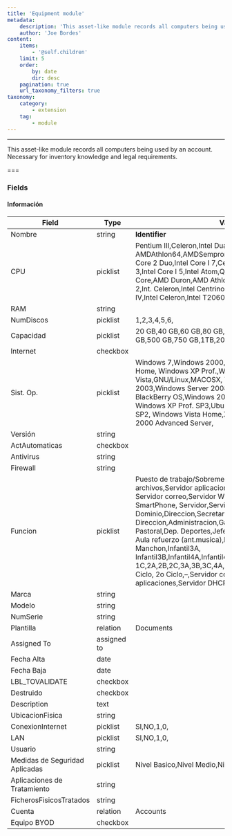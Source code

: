 ```yaml
---
title: 'Equipment module'
metadata:
    description: 'This asset-like module records all computers being used by an account. Necessary for inventory knowledge and legal requirements.'
    author: 'Joe Bordes'
content:
    items:
        - '@self.children'
    limit: 5
    order:
        by: date
        dir: desc
    pagination: true
    url_taxonomy_filters: true
taxonomy:
    category:
        - extension
    tag:
        - module
---
```

---
This asset-like module records all computers being used by an account. Necessary for inventory knowledge and legal requirements.

===

### Fields

#### Información

<table class="table table-striped">
<thead>
<tr class="header">
<th>Field</th>
<th>Type</th>
<th>Values</th>
</tr>
</thead>
<tbody>
<tr>
<td>Nombre</td>
<td>string</td>
<td><strong>Identifier</strong></td>
</tr>
<tr>
<td>CPU</td>
<td>picklist</td>
<td>Pentium III,Celeron,Intel Dual Core,AMDAthlon,
AMDAthlon64,AMDSempron,Intel Xeon,Intel x86,
Intel Core 2 Duo,Intel Core I 7,Centrino,Pentium D,
Intel Core I 3,Intel Core I 5,Intel Atom,Qualcomm,
AMD Turion X2 Dual Core,AMD Duron,AMD Athlon,
Intel Core Quad,Intel Core 2,Int. Celeron,Intel Centrino,
Pentium Dual Core,Pentium IV,Intel Celeron,Intel T2060,
PowerPC,Pentium II,</td>
</tr>
<tr>
<td>RAM</td>
<td>string</td>
<td></td>
</tr>
<tr>
<td>NumDiscos</td>
<td>picklist</td>
<td>1,2,3,4,5,6,</td>
</tr>
<tr>
<td>Capacidad</td>
<td>picklist</td>
<td>20 GB,40 GB,60 GB,80 GB,120 GB,160 GB,
250 GB,320 GB,500 GB,750 GB,1TB,200 GB,
240 GB,300 GB</td>
</tr>
<tr>
<td>Internet</td>
<td>checkbox</td>
<td></td>
</tr>
<tr>
<td>Sist. Op.</td>
<td>picklist</td>
<td>Windows 7,Windows 2000,Windows ME,Windows XP Home,
Windows XP Prof.,Windos Vista,GNU/Linux,MACOSX,
Windows Server 2003,Windows Server 2008,MS-DOS,Windows 98,
BlackBerry OS,Windows 2003 Server SP2,Ubuntu 8.04,
Windows XP Prof. SP3,Ubuntu 10.04,Windows XP Prof. SP2,
Windows Vista Home,XP Profesional SP3,–,Windows 2000 Advanced Server,</td>
</tr>
<tr>
<td>Versión</td>
<td>string</td>
<td></td>
</tr>
<tr>
<td>ActAutomaticas</td>
<td>checkbox</td>
<td></td>
</tr>
<tr>
<td>Antivirus</td>
<td>string</td>
<td></td>
</tr>
<tr>
<td>Firewall</td>
<td>string</td>
<td></td>
</tr>
<tr>
<td>Funcion</td>
<td>picklist</td>
<td>Puesto de trabajo/Sobremesa,Portátil,Servidor,
Servidor archivos,Servidor aplicaciones,Servidor comunicaciones,
Servidor correo,Servidor WEB,PC Sobremesa,PDA / SmartPhone,
Servidor,Servidor Copia,Servidor de Dominio,Direccion,Secretaria,
Direccion,Administracion,Gabinete,Gabinete portatil,
Dep. Pastoral,Dep. Deportes,Jefe Estudios,Sala profesores,
Aula refuerzo (ant.musica),Francesc,Paco Manchon,Infantil3A,
Infantil3B,Infantil4A,Infantil4B,Infantil5A,Infantil5B,1A,1B,
1C,2A,2B,2C,3A,3B,3C,4A,4B,4C,5A,5B,5C,6A,6B,6C,1er. Ciclo,
2o Ciclo,–,Servidor correo,Servidor aplicaciones,Servidor DHCP</td>
</tr>
<tr>
<td>Marca</td>
<td>string</td>
<td></td>
</tr>
<tr>
<td>Modelo</td>
<td>string</td>
<td></td>
</tr>
<tr>
<td>NumSerie</td>
<td>string</td>
<td></td>
</tr>
<tr>
<td>Plantilla</td>
<td>relation</td>
<td>Documents</td>
</tr>
<tr>
<td>Assigned To</td>
<td>assigned to</td>
<td></td>
</tr>
<tr>
<td>Fecha Alta</td>
<td>date</td>
<td></td>
</tr>
<tr>
<td>Fecha Baja</td>
<td>date</td>
<td></td>
</tr>

<tr>
<td>LBL_TOVALIDATE</td>
<td>checkbox</td>
<td></td>
</tr>
<tr>
<td>Destruido</td>
<td>checkbox</td>
<td></td>
</tr>
<tr>
<td>Description</td>
<td>text</td>
<td></td>
</tr>
<tr>
<td>UbicacionFisica</td>
<td>string</td>
<td></td>
</tr>
<tr>
<td>ConexionInternet</td>
<td>picklist</td>
<td>SI,NO,1,0,</td>
</tr>
<tr>
<td>LAN</td>
<td>picklist</td>
<td>SI,NO,1,0,</td>
</tr>
<tr>
<td>Usuario</td>
<td>string</td>
<td></td>
</tr>
<tr>
<td>Medidas de Seguridad Aplicadas</td>
<td>picklist</td>
<td>Nivel Basico,Nivel Medio,Nivel Alto</td>
</tr>
<tr>
<td>Aplicaciones de Tratamiento</td>
<td>string</td>
<td></td>
</tr>
<tr>
<td>FicherosFisicosTratados</td>
<td>string</td>
<td></td>
</tr>
<tr>
<td>Cuenta</td>
<td>relation</td>
<td>Accounts</td>
</tr>
<tr>
<td>Equipo BYOD</td>
<td>checkbox</td>
<td></td>
</tr>
</tbody>
</table>